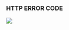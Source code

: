 ### HTTP ERROR CODE

<img src="https://s3.us-west-2.amazonaws.com/secure.notion-static.com/ce08a84b-b6eb-4135-a773-b3b086c091be/Untitled.png?X-Amz-Algorithm=AWS4-HMAC-SHA256&X-Amz-Content-Sha256=UNSIGNED-PAYLOAD&X-Amz-Credential=AKIAT73L2G45EIPT3X45%2F20220127%2Fus-west-2%2Fs3%2Faws4_request&X-Amz-Date=20220127T032401Z&X-Amz-Expires=86400&X-Amz-Signature=dfaf4b9fd4d7a4909b9586fd95fc7dd8fbfa5d4f34dd65d6b809646ec8f53331&X-Amz-SignedHeaders=host&response-content-disposition=filename%20%3D%22Untitled.png%22&x-id=GetObject">
